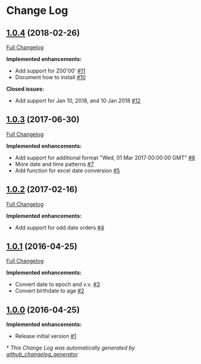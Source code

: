 # Change Log

## [1.0.4](https://github.com/grtjn/ml-datetime/tree/1.0.4) (2018-02-26)
[Full Changelog](https://github.com/grtjn/ml-datetime/compare/1.0.3...1.0.4)

**Implemented enhancements:**

- Add support for Z00'00' [\#11](https://github.com/grtjn/ml-datetime/issues/11)
- Document how to install [\#10](https://github.com/grtjn/ml-datetime/issues/10)

**Closed issues:**

- Add support for Jan 10, 2018, and 10 Jan 2018 [\#12](https://github.com/grtjn/ml-datetime/issues/12)

## [1.0.3](https://github.com/grtjn/ml-datetime/tree/1.0.3) (2017-06-30)
[Full Changelog](https://github.com/grtjn/ml-datetime/compare/1.0.2...1.0.3)

**Implemented enhancements:**

- Add support for additional format "Wed, 01 Mar 2017 00:00:00 GMT" [\#8](https://github.com/grtjn/ml-datetime/issues/8)
- More date and time patterns [\#7](https://github.com/grtjn/ml-datetime/issues/7)
- Add function for excel date conversion [\#5](https://github.com/grtjn/ml-datetime/issues/5)

## [1.0.2](https://github.com/grtjn/ml-datetime/tree/1.0.2) (2017-02-16)
[Full Changelog](https://github.com/grtjn/ml-datetime/compare/1.0.1...1.0.2)

**Implemented enhancements:**

- Add support for odd date orders [\#4](https://github.com/grtjn/ml-datetime/issues/4)

## [1.0.1](https://github.com/grtjn/ml-datetime/tree/1.0.1) (2016-04-25)
[Full Changelog](https://github.com/grtjn/ml-datetime/compare/1.0.0...1.0.1)

**Implemented enhancements:**

- Convert date to epoch and v.v. [\#3](https://github.com/grtjn/ml-datetime/issues/3)
- Convert birthdate to age [\#2](https://github.com/grtjn/ml-datetime/issues/2)

## [1.0.0](https://github.com/grtjn/ml-datetime/tree/1.0.0) (2016-04-25)
**Implemented enhancements:**

- Release initial version [\#1](https://github.com/grtjn/ml-datetime/issues/1)



\* *This Change Log was automatically generated by [github_changelog_generator](https://github.com/skywinder/Github-Changelog-Generator)*